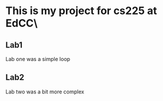 
# This is my project for cs225 at EdCC\

## Lab1
Lab one was a simple loop

## Lab2 
Lab two was a bit more complex
